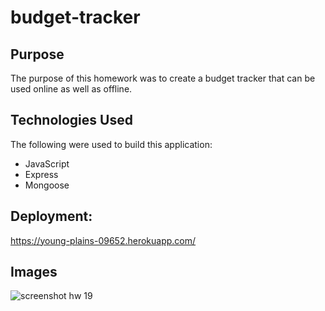 # budget-tracker
## Purpose
The purpose of this homework was to create a budget tracker that can be used online as well as offline.
## Technologies Used
The following were used to build this application:
* JavaScript
* Express
* Mongoose
## Deployment:
https://young-plains-09652.herokuapp.com/
## Images
![screenshot hw 19](https://user-images.githubusercontent.com/96963955/177023189-6ec6e2f1-59aa-447a-a98a-e3096864bb81.png)
